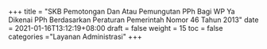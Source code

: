 +++
title = "SKB Pemotongan Dan Atau Pemungutan PPh Bagi WP Ya Dikenai PPh Berdasarkan Peraturan Pemerintah Nomor 46 Tahun 2013"
date = 2021-01-16T13:12:19+08:00
draft = false
weight = 15
toc = false
categories ="Layanan Administrasi"
+++